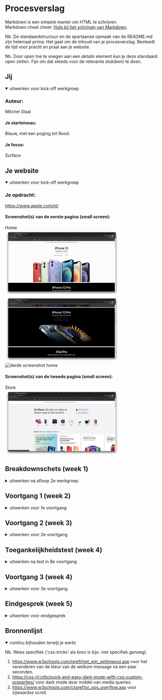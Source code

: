 # Procesverslag
Markdown is een simpele manier om HTML te schrijven.  
Markdown cheat cheet: [Hulp bij het schrijven van Markdown](https://github.com/adam-p/markdown-here/wiki/Markdown-Cheatsheet).

Nb. De standaardstructuur en de spartaanse opmaak van de README.md zijn helemaal prima. Het gaat om de inhoud van je procesverslag. Besteedt de tijd voor pracht en praal aan je website.

Nb. Door *open* toe te voegen aan een *details* element kun je deze standaard open zetten. Fijn om dat steeds voor de relevante stuk(ken) te doen.





## Jij

<details open>
<summary>uitwerken voor kick-off werkgroep</summary>

### Auteur:
Mitchel Staal

#### Je startniveau:
Blauw, met een poging tot Rood.

#### Je focus:
Surface
 
</details>





## Je website

<details open>
<summary>uitwerken voor kick-off werkgroep</summary>

### Je opdracht:
https://www.apple.com/nl/

#### Screenshot(s) van de eerste pagina (small screen): 
Home  
<img src="images/home-1.png" width="375px" alt="eerste screenshot home">  
<img src="images/home-2.png" width="375px" alt="tweede screenshot home">  
<img src="images/home-3.png" width="375px" alt="derde screenshot home">  

#### Screenshot(s) van de tweede pagina (small screen):
Store  
<img src="images/store-1.png" width="375px" alt="eerste screenshot store">
 
</details>





## Breakdownschets (week 1)

<details>
<summary>uitwerken na afloop 2e werkgroep</summary>

### de hele pagina: 
<img src="images/Breakdownsketch.jpg" width="375px" alt="breakdown van de hele pagina">

<img src="images/Footer.jpg" width="374px" alt="breakdown van de footer" >   

### dynamisch deel (bijv menu): 
<img src="images/Dynamisch.jpg" width="375px" alt="breakdown van een dynamisch deel">

</details>





## Voortgang 1 (week 2)

<details>
<summary>uitwerken voor 1e voortgang</summary>

### Stand van zaken
de goede afmetingen van alle elementen uitzoeken was lastiger dan ik dacht. om deze dan ook nog eens goed overal neer te zetten was ook nog eens een klus. elk element is anders, dus er moet veel unieke styling worden toegevoegd (dit kost nou eenmaal tijd, niet perse moeilijk tho).

### Verslag van meeting
hier na afloop snel de uitkomsten van de meeting vastleggen

- comments neerzetten in de css waar verwarring kan onstaan. bijvoorbeeld; bij de verschillende section waar ik nth heb gebruikt.
- letten op het gebruiken van px..
- meer content zoals foto's.
- voor de rest nette html en css.


</details>





## Voortgang 2 (week 3)

<details>
<summary>uitwerken voor 2e voortgang</summary>

### Stand van zaken
het accuraat positioneren van alle elementen was nog wel heel moeilijk. daarnaast ook nog het toevoegen van de background images op elke unieke section.

### Verslag van meeting
hier na afloop snel de uitkomsten van de meeting vastleggen

- footer heeft veel sections, dit kan beter worden gedaan in een article.
- de class 'location' nog wat te onduidelijk. class names mogen gewoon langer zijn als ze maar duidelijk zijn.
- beginnen met javascript.
- zorgen dat de eerste pagina helemaal af is.

</details>





## Toegankelijkheidstest (week 4)

<details>
<summary>uitwerken na test in 8e voortgang</summary>

### Bevindingen
Lijst met je bevindingen die in de test naar voren kwamen:

- bril: colorblind color #0779P, bijna geen verschil, maar overgang van wit op grijs was bijna niet op te merken.
- bril: blur, bijna niks. niks is te zien of te lezen. oplossing: ??
- bril: hemifield loss, bijna geen verschil, alleen nu met een zwarte vlek.
- bril: 

#### Colorblind color #0779P
Hier korte omschrijving (met indien nodig een afbeelding)

het contrast tussen mijn welkom bericht en achtergrond was bijna niet te zien met de bril op.

Hier een omschrijving van hoe het opgelost kan worden (met indien nodig een afbeelding)

oplossing hiervoor kan zijn om een beter contrast te vinden?


#### Blur
Hier korte omschrijving (met indien nodig een afbeelding)

ja, bijna niks te zien. niks is te lezen als je niet dichtbij het scherm was.

Hier een omschrijving van hoe het opgelost kan worden (met indien nodig een afbeelding)

oplossing is lastig. teksten misschien groter maken, maar kan lelijk zijn qua uiterlijk.


#### Hemifield loss
Hier korte omschrijving (met indien nodig een afbeelding)

zwarte vlakken aan de rand van je ogen. was niet echt erg, meer irritant.

Hier een omschrijving van hoe het opgelost kan worden (met indien nodig een afbeelding)

geen idee.


</details>





## Voortgang 3 (week 4)

<details>
<summary>uitwerken voor 3e voortgang</summary>

### Stand van zaken
scrollable lijsten met items was voornamelijk waar mijn aandacht lag.


### Verslag van meeting
hier na afloop snel de uitkomsten van de meeting vastleggen

- html comments toevoegen
- classes beter benamen (al weer)
- verder met 2de pagina
</details>





## Eindgesprek (week 5)

<details>
<summary>uitwerken voor eindgesprek</summary>

### Stand van zaken
moeite gehad met het houden aan de planning. eigen schuld, dus ik werk nu met de gevolgen. niet genoeg tijd gehad om de site helemaal perfect af te krijgen. zo veel mogelijk proberen af te maken.

### Screenshot(s)

<img src="images/IMG_1055.PNG" width="375px" alt="home_page1">  
<img src="images/IMG_1056.png" width="375px" alt="home_page2">  
<img src="images/IMG_1051.png" width="375px" alt="cart">  
<img src="images/IMG_1052.png" width="375px" alt="menu">  
<img src="images/IMG_1053.png" width="375px" alt="store_page1">   
<img src="images/IMG_1054.png" width="375px" alt="store_page2">  
</details>





## Bronnenlijst

<details open>
<summary>continu bijhouden terwijl je werkt</summary>

Nb. Wees specifiek ('css-tricks' als bron is bijv. niet specifiek genoeg).

1. https://www.w3schools.com/jsref/met_win_settimeout.asp voor het veranderen van de kleur van de welkom message na een paar seconden.
2. https://css-irl.info/quick-and-easy-dark-mode-with-css-custom-properties/ voor dark mode door middel van media queries.
3. https://www.w3schools.com/cssref/pr_pos_overflow.asp voor zijwaardse scroll.

</details>
